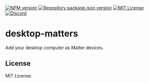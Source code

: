 [![NPM version](https://img.shields.io/npm/v/desktop-matters?color=%23cb3837&style=flat-square)](https://www.npmjs.com/package/desktop-matters)
[![Repository package.json version](https://img.shields.io/github/package-json/v/vilic/desktop-matters?color=%230969da&label=repo&style=flat-square)](./package.json)
[![MIT License](https://img.shields.io/badge/license-MIT-999999?style=flat-square)](./LICENSE)
[![Discord](https://img.shields.io/badge/chat-discord-5662f6?style=flat-square)](https://discord.gg/vanVrDwSkS)

# desktop-matters

Add your desktop computer as Matter devices.

## License

MIT License.
